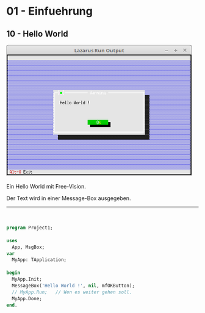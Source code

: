 # 01 - Einfuehrung
## 10 - Hello World

<img src="image.png" alt="Selfhtml"><br><br>
Ein Hello World mit Free-Vision.

Der Text wird in einer Message-Box ausgegeben.

<hr><br>

```pascal
program Project1;

uses
  App, MsgBox;
var
  MyApp: TApplication;

begin
  MyApp.Init;
  MessageBox('Hello World !', nil, mfOKButton);
  // MyApp.Run;   // Wen es weiter gehen soll.
  MyApp.Done;
end.
```


